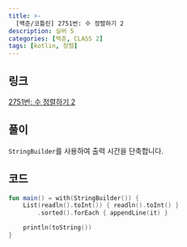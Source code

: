 ```yaml
---
title: >-
  [백준/코틀린] 2751번: 수 정렬하기 2
description: 실버 5
categories: [백준, CLASS 2]
tags: [kotlin, 정렬]
---
```


## 링크
[2751번: 수 정렬하기 2](https://www.acmicpc.net/problem/2751)

## 풀이
`StringBuilder`를 사용하여 출력 시간을 단축합니다.

## 코드
```kotlin
fun main() = with(StringBuilder()) {
    List(readln().toInt()) { readln().toInt() }
        .sorted().forEach { appendLine(it) }

    println(toString())
}

```
